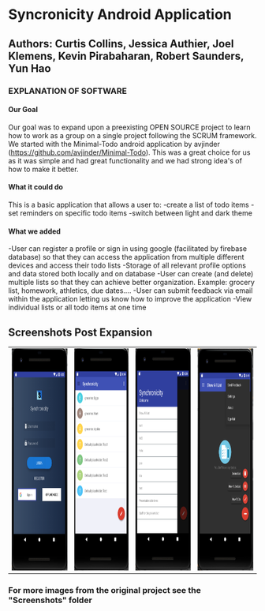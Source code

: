 # Syncronicity Android Application

## Authors: Curtis Collins, Jessica Authier, Joel Klemens, Kevin Pirabaharan, Robert Saunders, Yun Hao

### EXPLANATION OF SOFTWARE
#### Our Goal
Our goal was to expand upon a preexisting OPEN SOURCE project to learn how to work as a group on a single project following the SCRUM framework. We started with the Minimal-Todo android application by avjinder (https://github.com/avjinder/Minimal-Todo). This was a great choice for us as it was simple and had great functionality and we had strong idea's of how to make it better.

#### What it could do
This is a basic application that allows a user to:
-create a list of todo items
-set reminders on specific todo items
-switch between light and dark theme

#### What we added
-User can register a profile or sign in using google (facilitated by firebase database) so that they can access the application from multiple different devices and access their todo lists
-Storage of all relevant profile options and data stored both locally and on database
-User can create (and delete) multiple lists so that they can achieve better organization. Example: grocery list, homework, athletics, due dates....
-User can submit feedback via email within the application letting us know how to improve the application
-View individual lists or all todo items at one time

## Screenshots Post Expansion
| | | | |
|:-------------------------:|:-------------------------:|:-------------------------:|:-------------------------:|
|<img src="/docs/login-page.png" height="450px"/> | <img src="/docs/all-items-light.png" height="450px"/> | <img src="/docs/lists-list.png" height="450px"/> | <img src="/docs/main-view-dark.png" height="450px"/>|

### For more images from the original project see the "Screenshots" folder
